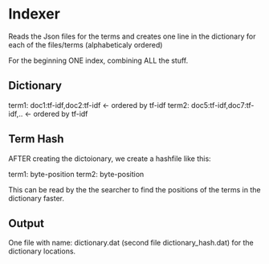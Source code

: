 # Indexer

Reads the Json files for the terms and creates one line in the dictionary for each of the files/terms (alphabeticaly ordered)

For the beginning ONE index, combining ALL the stuff.

## Dictionary

term1: doc1:tf-idf,doc2:tf-idf   <- ordered by tf-idf
term2: doc5:tf-idf,doc7:tf-idf,..   <- ordered by tf-idf

##  Term Hash

AFTER creating the dictoionary, we create a hashfile like this:

term1: byte-position
term2: byte-position

This can be read by the the searcher to find the positions of the terms in the dictionary faster.

## Output

One file with name: dictionary.dat
(second file dictionary_hash.dat) for the dictionary locations.


